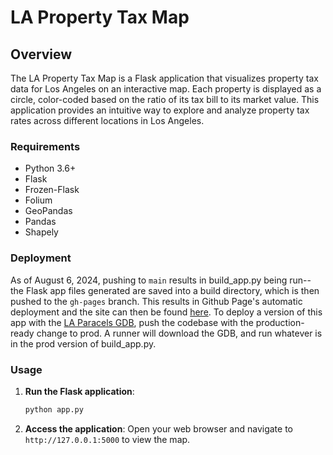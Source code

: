 # LA Property Tax Map

## Overview

The LA Property Tax Map is a Flask application that visualizes property tax data for Los Angeles on an interactive map. Each property is displayed as a circle, color-coded based on the ratio of its tax bill to its market value. This application provides an intuitive way to explore and analyze property tax rates across different locations in Los Angeles.

### Requirements

- Python 3.6+
- Flask
- Frozen-Flask
- Folium
- GeoPandas
- Pandas
- Shapely

### Deployment
As of August 6, 2024, pushing to `main` results in build_app.py being run-- the Flask app files generated are saved into a build directory, which is then pushed to the `gh-pages` branch. This results in Github Page's automatic deployment and the site can then be found [here](https://saulrichardson.github.io/california-property-tax). To deploy a version of this app with the [LA Paracels GDB](https://apps.gis.lacounty.gov/hubfiles/LACounty_Parcels.zip), push the codebase with the production-ready change to prod. A runner will download the GDB, and run whatever is in the prod version of build_app.py.

### Usage

1. **Run the Flask application**:
    ```bash
    python app.py
    ```

2. **Access the application**:
   Open your web browser and navigate to `http://127.0.0.1:5000` to view the map.
